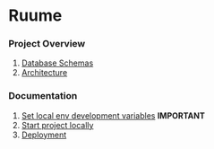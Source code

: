 # Ruume

### Project Overview

1. [Database Schemas](./documentation/assets/pdf/Ruume_db.pdf)
2. [Architecture](./documentation/architecture.md)

### Documentation
1. [Set local env development variables](./documentation/set_local_env_variables.md) **IMPORTANT**
2. [Start project locally](./documentation/start_project.md)
3. [Deployment](./documentation/deployment.md)
